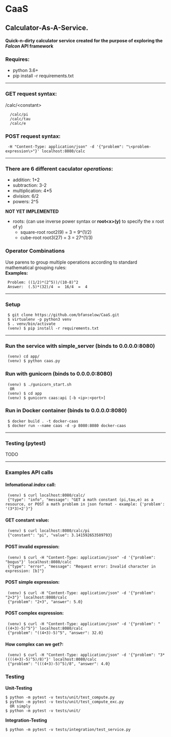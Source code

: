 # CaaS
## Calculator-As-A-Service.
#### Quick-n-dirty calculator service created for the purpose of exploring the *Falcon* API framework

### Requires:
* python 3.6+
* pip install -r requirements.txt

---
### GET request syntax: 
/calc/\<constant\>   
```
  /calc/pi
  /calc/tau
  /calc/e
```

### POST request syntax: 
```
 -H "Content-Type: application/json" -d '{"problem": "\<problem-expression\>"}' localhost:8080/calc
```
---
### There are 6 different caculator *operations*:
  + addition: 1+2
  + subtraction: 3-2
  + multiplication: 4*5
  + division: 6/2
  + powers: 2^5

  **NOT YET IMPLEMENTED**
  + roots: (can use inverse power syntax or **root\<x\>(y)** to specify the x root of y) 
    - square-root root2(9) = 3 = 9^(1/2)
    - cube-root root3(27) = 3 = 27^(1/3)

### Operator Combinations
Use parens to group multiple operations according to standard mathematical grouping rules:   
**Examples:**
```
 Problem: ((1/2)*(2^5))/(10-8)^2 
 Answer:  (.5)*(32)/4  =  16/4  =  4
```

---
### Setup
```
 $ git clone https://github.com/bfanselow/CaaS.git
 $ virtualenv -p python3 venv
 $ . venv/bin/activate
 (venv) $ pip install -r requirements.txt
```

---
### Run the service with simple_server (binds to **0.0.0.0:8080**)
```
 (venv) cd app/
 (venv) $ python caas.py 
```

### Run with gunicorn (binds to **0.0.0.0:8080**)
```
 (venv) $ ./gunicorn_start.sh
  OR
 (venv) $ cd app 
 (venv) $ gunicorn caas:api [-b <ip>:<port>]
```

### Run in Docker container (binds to **0.0.0.0:8080**)
```
 $ docker build . -t docker-caas
 $ docker run --name caas -d -p 8080:8080 docker-caas
```

---
### Testing (pytest)
TODO

---
### Examples API calls
#### Infomational *index* call:
```
 (venv) $ curl localhost:8080/calc/
 {"type": "info", "message": "GET a math constant (pi,tau,e) as a resource, or POST a math problem in json format - example: {'problem': '(3*3)+2'}"}
```
 
#### GET constant value:
```
 (venv) $ curl localhost:8080/calc/pi
 {"constant": "pi", "value": 3.141592653589793}
```

#### POST invalid expression:
```
 (venv) $ curl -H "Content-Type: application/json" -d '{"problem": "bogus"}' localhost:8080/calc
 {"type": "error", "message": "Request error: Invalid character in expression: [b]"}
```

#### POST simple expression:
```
 (venv) $ curl -H "Content-Type: application/json" -d '{"problem": "2+3"}' localhost:8080/calc
 {"problem": "2+3", "answer": 5.0}
```

#### POST complex expression:
```
 (venv) $ curl -H "Content-Type: application/json" -d '{"problem": "((4+3)-5)^5"}' localhost:8080/calc
 {"problem": "((4+3)-5)^5", "answer": 32.0}
```

#### How complex can we get?:
```
 (venv) $ curl -H "Content-Type: application/json" -d '{"problem": "3*((((4+3)-5)^5)/8)"}' localhost:8080/calc
 {"problem": "(((4+3)-5)^5)/8", "answer": 4.0}
```

### Testing
**Unit-Testing**
``` 
$ python -m pytest -v tests/unit/test_compute.py
$ python -m pytest -v tests/unit/test_compute_exc.py
  OR simply
$ python -m pytest -v tests/unit/
``` 
**Integration-Testing**
``` 
$ python -m pytest -v tests/integration/test_service.py
``` 
